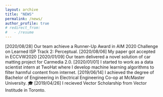 ```yaml
---
layout: archive
title: "NEWS"
permalink: /news/
author_profile: true
# redirect_from:
#   - /resume
---
```


[2020/08/28] Our team achieve a Runner-Up Award in AIM 2020 Challenge on Learned ISP Track 2: Perceptual.
[2020/08/06] My paper got accepted in ECCVW2020
[2020/01/09] Our team delivered a novel solution of car matting project for Carmedia 2.0.
[2020/01/01] I started to work as a data scientist intern at TwoHat where I develop machine learning algorithms to filter harmful content from internet.
[2019/06/14] I achieved the degree of Bachelor of Engineering in Electrical Engineering Co-op at McMaster University. 🎓 
[2019/04/26] I recieved Vector Scholarship from Vector Institude in Toronto.
